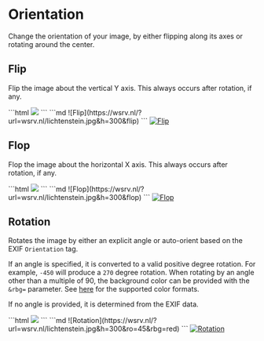 # Orientation

Change the orientation of your image, by either flipping along its axes or rotating around the center.

## Flip <QueryString field="flip" bool="true" />

Flip the image about the vertical Y axis. This always occurs after rotation, if any.

<CodeGroup>
<CodeGroupItem title="HTML" active>
```html
<img src="//wsrv.nl/?url=wsrv.nl/lichtenstein.jpg&h=300&flip">
```
</CodeGroupItem>

<CodeGroupItem title="Markdown">
```md
![Flip](https://wsrv.nl/?url=wsrv.nl/lichtenstein.jpg&h=300&flip)
```
</CodeGroupItem>
</CodeGroup>

<a href="/?url=wsrv.nl/lichtenstein.jpg&h=300&flip" target="_blank">
  <img :src="$withBase('/static/lichtenstein.jpg?h=300&flip')" alt="Flip">
</a>

## Flop <QueryString field="flop" bool="true" />

Flop the image about the horizontal X axis. This always occurs after rotation, if any.

<CodeGroup>
<CodeGroupItem title="HTML" active>
```html
<img src="//wsrv.nl/?url=wsrv.nl/lichtenstein.jpg&h=300&flop">
```
</CodeGroupItem>

<CodeGroupItem title="Markdown">
```md
![Flop](https://wsrv.nl/?url=wsrv.nl/lichtenstein.jpg&h=300&flop)
```
</CodeGroupItem>
</CodeGroup>

<a href="/?url=wsrv.nl/lichtenstein.jpg&h=300&flop" target="_blank">
  <img :src="$withBase('/static/lichtenstein.jpg?h=300&flop')" alt="Flop">
</a>

## Rotation <QueryString field="ro" />

Rotates the image by either an explicit angle or auto-orient based on the EXIF `Orientation` tag.

If an angle is specified, it is converted to a valid positive degree rotation. For example, `-450` will
produce a `270` degree rotation. When rotating by an angle other than a multiple of 90, the background
color can be provided with the `&rbg=` parameter. See [here](adjustment.md#background) for the supported color formats.

If no angle is provided, it is determined from the EXIF data.

<CodeGroup>
<CodeGroupItem title="HTML" active>
```html
<img src="//wsrv.nl/?url=wsrv.nl/lichtenstein.jpg&h=300&ro=45&rbg=red">
```
</CodeGroupItem>

<CodeGroupItem title="Markdown">
```md
![Rotation](https://wsrv.nl/?url=wsrv.nl/lichtenstein.jpg&h=300&ro=45&rbg=red)
```
</CodeGroupItem>
</CodeGroup>

<a href="/?url=wsrv.nl/lichtenstein.jpg&h=300&ro=45&rbg=red" target="_blank">
  <img :src="$withBase('/static/lichtenstein.jpg?h=300&ro=45&rbg=red')" alt="Rotation">
</a>
